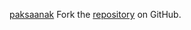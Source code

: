 [paksaanak](https://paksaanak.pages.dev)
Fork the [repository](https://github.com/lapelive) on GitHub.